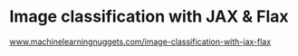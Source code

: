 # Image classification with JAX & Flax
www.machinelearningnuggets.com/image-classification-with-jax-flax

